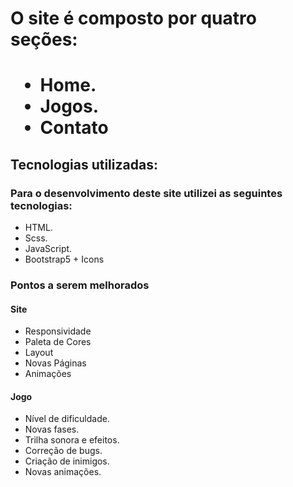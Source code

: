 <h1>O site é composto por quatro seções:<h1>

<ul>
<li>Home.</li>
<li>Jogos.</li>
<li>Contato</li>
</ul>

<h2>Tecnologias utilizadas:</h2>
<h3>Para o desenvolvimento deste site utilizei as seguintes tecnologias:</h3>

<ul>
<li>HTML.</li>
<li>Scss.</li>
<li>JavaScript.</li>
<li>Bootstrap5 + Icons</li>
</ul>


<h3>Pontos a serem melhorados</h3>


<h4>Site</h4>

<ul>
<li>Responsividade</li>
<li>Paleta de Cores</li>
<li>Layout</li>
<li>Novas Páginas</li>
<li>Animações</li>
</ul>

<h4>Jogo</h4>

<ul>
<li>Nível de dificuldade.</li>
<li>Novas fases.</li>
<li>Trilha sonora e efeitos.</li>
<li>Correção de bugs.</li>
<li>Criação de inimigos.</li>
<li>Novas animações.</li>
</ul>